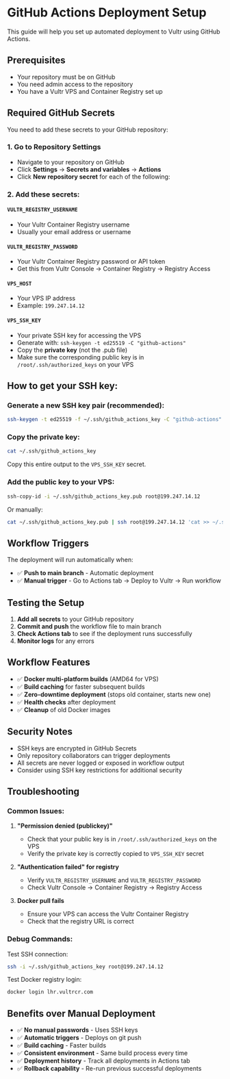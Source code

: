 # GitHub Actions Deployment Setup

This guide will help you set up automated deployment to Vultr using GitHub Actions.

## Prerequisites

- Your repository must be on GitHub
- You need admin access to the repository
- You have a Vultr VPS and Container Registry set up

## Required GitHub Secrets

You need to add these secrets to your GitHub repository:

### 1. Go to Repository Settings
- Navigate to your repository on GitHub
- Click **Settings** → **Secrets and variables** → **Actions**
- Click **New repository secret** for each of the following:

### 2. Add these secrets:

#### `VULTR_REGISTRY_USERNAME`
- Your Vultr Container Registry username
- Usually your email address or username

#### `VULTR_REGISTRY_PASSWORD` 
- Your Vultr Container Registry password or API token
- Get this from Vultr Console → Container Registry → Registry Access

#### `VPS_HOST`
- Your VPS IP address
- Example: `199.247.14.12`

#### `VPS_SSH_KEY`
- Your private SSH key for accessing the VPS
- Generate with: `ssh-keygen -t ed25519 -C "github-actions"`
- Copy the **private key** (not the .pub file)
- Make sure the corresponding public key is in `/root/.ssh/authorized_keys` on your VPS

## How to get your SSH key:

### Generate a new SSH key pair (recommended):
```bash
ssh-keygen -t ed25519 -f ~/.ssh/github_actions_key -C "github-actions"
```

### Copy the private key:
```bash
cat ~/.ssh/github_actions_key
```
Copy this entire output to the `VPS_SSH_KEY` secret.

### Add the public key to your VPS:
```bash
ssh-copy-id -i ~/.ssh/github_actions_key.pub root@199.247.14.12
```

Or manually:
```bash
cat ~/.ssh/github_actions_key.pub | ssh root@199.247.14.12 'cat >> ~/.ssh/authorized_keys'
```

## Workflow Triggers

The deployment will run automatically when:
- ✅ **Push to main branch** - Automatic deployment
- ✅ **Manual trigger** - Go to Actions tab → Deploy to Vultr → Run workflow

## Testing the Setup

1. **Add all secrets** to your GitHub repository
2. **Commit and push** the workflow file to main branch
3. **Check Actions tab** to see if the deployment runs successfully
4. **Monitor logs** for any errors

## Workflow Features

- ✅ **Docker multi-platform builds** (AMD64 for VPS)
- ✅ **Build caching** for faster subsequent builds
- ✅ **Zero-downtime deployment** (stops old container, starts new one)
- ✅ **Health checks** after deployment
- ✅ **Cleanup** of old Docker images

## Security Notes

- SSH keys are encrypted in GitHub Secrets
- Only repository collaborators can trigger deployments
- All secrets are never logged or exposed in workflow output
- Consider using SSH key restrictions for additional security

## Troubleshooting

### Common Issues:

1. **"Permission denied (publickey)"**
   - Check that your public key is in `/root/.ssh/authorized_keys` on the VPS
   - Verify the private key is correctly copied to `VPS_SSH_KEY` secret

2. **"Authentication failed" for registry**
   - Verify `VULTR_REGISTRY_USERNAME` and `VULTR_REGISTRY_PASSWORD`
   - Check Vultr Console → Container Registry → Registry Access

3. **Docker pull fails**
   - Ensure your VPS can access the Vultr Container Registry
   - Check that the registry URL is correct

### Debug Commands:

Test SSH connection:
```bash
ssh -i ~/.ssh/github_actions_key root@199.247.14.12
```

Test Docker registry login:
```bash
docker login lhr.vultrcr.com
```

## Benefits over Manual Deployment

- ✅ **No manual passwords** - Uses SSH keys
- ✅ **Automatic triggers** - Deploys on git push
- ✅ **Build caching** - Faster builds
- ✅ **Consistent environment** - Same build process every time
- ✅ **Deployment history** - Track all deployments in Actions tab
- ✅ **Rollback capability** - Re-run previous successful deployments
